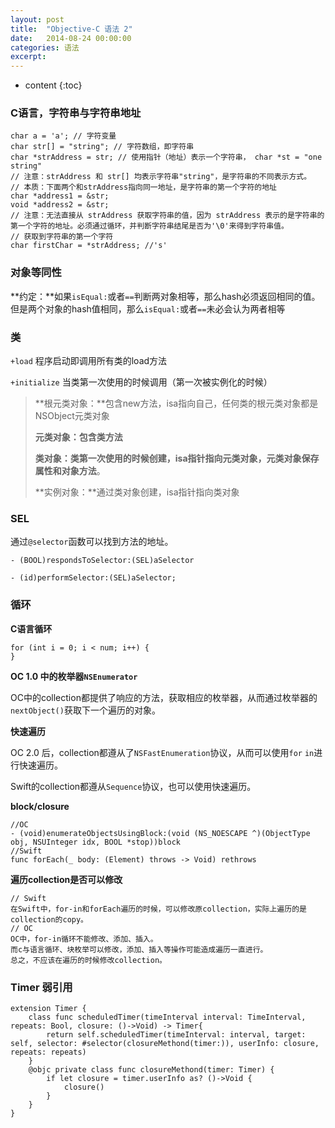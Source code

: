 ```yaml
---
layout: post
title:  "Objective-C 语法 2"
date:   2014-08-24 00:00:00
categories: 语法
excerpt: 
---
```


* content
{:toc}


### C语言，字符串与字符串地址

````
char a = 'a'; // 字符变量
char str[] = "string"; // 字符数组，即字符串
char *strAddress = str; // 使用指针（地址）表示一个字符串， char *st = "one string"
// 注意：strAddress 和 str[] 均表示字符串"string"，是字符串的不同表示方式。
// 本质：下面两个和strAddress指向同一地址，是字符串的第一个字符的地址
char *address1 = &str;
void *address2 = &str;
// 注意：无法直接从 strAddress 获取字符串的值，因为 strAddress 表示的是字符串的第一个字符的地址。必须通过循环，并判断字符串结尾是否为'\0'来得到字符串值。
// 获取到字符串的第一个字符
char firstChar = *strAddress; //'s'
````

### 对象等同性

**约定：**如果`isEqual:`或者`==`判断两对象相等，那么hash必须返回相同的值。但是两个对象的hash值相同，那么`isEqual:`或者`==`未必会认为两者相等


### 类

`+load` 程序启动即调用所有类的load方法

`+initialize` 当类第一次使用的时候调用（第一次被实例化的时候）

> **根元类对象：**包含new方法，isa指向自己，任何类的根元类对象都是NSObject元类对象
> 
> **元类对象：**包含**类方法**
> 
> **类对象：**类第一次使用的时候创建，isa指针指向元类对象，元类对象保存**属性和对象方法**。
> 
> **实例对象：**通过类对象创建，isa指针指向类对象
> 

### SEL

通过`@selector`函数可以找到方法的地址。

`- (BOOL)respondsToSelector:(SEL)aSelector`

`- (id)performSelector:(SEL)aSelector;`

### 循环

**C语言循环**

````
for (int i = 0; i < num; i++) {
}
````

**OC 1.0 中的枚举器`NSEnumerator`**

OC中的collection都提供了响应的方法，获取相应的枚举器，从而通过枚举器的`nextObject()`获取下一个遍历的对象。

**快速遍历**

OC 2.0 后，collection都遵从了`NSFastEnumeration`协议，从而可以使用`for` `in`进行快速遍历。

Swift的collection都遵从`Sequence`协议，也可以使用快速遍历。

**block/closure**

````
//OC
- (void)enumerateObjectsUsingBlock:(void (NS_NOESCAPE ^)(ObjectType obj, NSUInteger idx, BOOL *stop))block
//Swift
func forEach(_ body: (Element) throws -> Void) rethrows
````

**遍历collection是否可以修改**

````
// Swift
在Swift中，for-in和forEach遍历的时候，可以修改原collection，实际上遍历的是collection的copy。
// OC
OC中，for-in循环不能修改、添加、插入。
而c与语言循环、块枚举可以修改，添加、插入等操作可能造成遍历一直进行。
总之，不应该在遍历的时候修改collection。
````

### Timer 弱引用

````
extension Timer {
    class func scheduledTimer(timeInterval interval: TimeInterval, repeats: Bool, closure: ()->Void) -> Timer{
        return self.scheduledTimer(timeInterval: interval, target: self, selector: #selector(closureMethond(timer:)), userInfo: closure, repeats: repeats)
    }
    @objc private class func closureMethond(timer: Timer) {
        if let closure = timer.userInfo as? ()->Void {
            closure()
        }
    }
}
````





